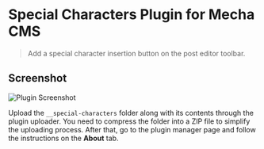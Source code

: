 Special Characters Plugin for Mecha CMS
=======================================

> Add a special character insertion button on the post editor toolbar.

Screenshot
----------

![Plugin Screenshot](https://cloud.githubusercontent.com/assets/1669261/5887441/41ad6b36-a403-11e4-91ae-4aedf023bb19.png)

Upload the `__special-characters` folder along with its contents through the plugin uploader. You need to compress the folder into a ZIP file to simplify the uploading process. After that, go to the plugin manager page and follow the instructions on the **About** tab.